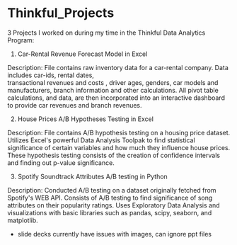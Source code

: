 # Thinkful_Projects
3 Projects I worked on during my time in the Thinkful Data Analytics Program:

1. Car-Rental Revenue Forecast Model in Excel

  Description: File contains raw inventory data for a car-rental company. Data includes car-ids, rental dates,     
  transactional revenues and costs , driver ages, genders, car models and manufacturers, branch information and other 
  calculations. All pivot table calculations, and data, are then incorporated into an interactive dashboard to provide 
  car revenues and branch revenues. 
  
  
2. House Prices A/B Hypotheses Testing in Excel 

  Description: File contains A/B hypothesis testing on a housing price dataset. Utilizes Excel's powerful Data Analysis   Toolpak to find statistical significance of certain variables and how much they influence house prices. These   hypothesis testing consists of the creation of confidence intervals and finding out p-value significance. 
  
  
3. Spotify Soundtrack Attributes A/B testing in Python

  Description: Conducted A/B testing on a dataset originally fetched from Spotify's WEB API. Consists of A/B testing to   find significance of song attributes on their popularity ratings. Uses Exploratory Data Analysis and visualizations     with basic libraries such as pandas, scipy, seaborn, and matplotlib.







- slide decks currently have issues with images, can ignore ppt files 
